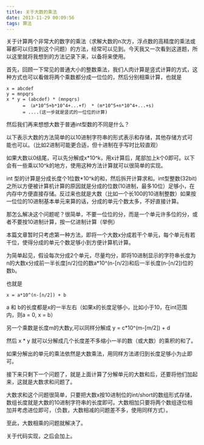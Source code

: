 ```yaml
---
title: 关于大数的乘法
date: 2013-11-29 00:09:56
tags: 算法
---
```

关于计算两个非常大的数字的乘法（求解大数的n次方，浮点数的高精度的乘法或幂都可以归类到这个问题）的方法，经常可以见到。今天我又一次看到这道题，所以这里就将我想到的方法记录下来，以备将来使用。

首先，回顾一下常见的普通大小的整数乘法，我们人肉计算是竖式计算的方式，这种方式也可以看做将两个乘数都分成一位位的，然后分别相乘计算，也就是


    x = abcdef
    y = mnpqrs
    x * y = (abcdef) * (mnpqrs)
          = （a*10^5+b*10^4+...+f） * (m*10^5+n*10^4+...+s)
          = ....(这一步就是竖式的一位位的计算)


然后我们再来想想大数于普通int型数的不同是什么？

以下表示大数的方法简单的以10进制字符串的形式表示和存储，其他存储方式可能也可以。（比如2进制可能更合适，但十进制在手写时比较直观）

如果大数以0结尾，可以先分解成x*10^k，用x计算后，尾部加上k个0即可。以下会有一些乘以10^k的地方，使用这种方法计算就可以很简单的实现。

int 型的计算是分成长度个1位数*10^k的和，然后拆开计算求和。int型整数(32bit)之所以方便被计算机计算的原因就是分成的位数(10进制，最多10位）足够小，在内存中方便直接存储。反过来也就是大数（比如一个长100的10进制整数）如果按一位位的10进制基本单元来算的话，分成的单元个数太多，不好直接计算。

那怎么解决这个问题呢？很简单，不要一位位的分，而是一个单元许多位的分，或者不要按10进制计算，按一亿进制计算（举例）

本篇文章暂时只考虑第一种方法，即将一个大数x分成若干个单元，每个单元有若干位，使得分成的单元个数足够小到方便计算机计算。

为简单起见，假设每次分成2个单元，尽量均分，即将10进制显示的字符串长度为n的大数x分成前一半长度[n/2]位的数a*10^(n-[n/2])和后一半长度(n-[n/2])位的数b。

也就是

    x = a*10^(n-[n/2]) + b

a 和 b的长度都是x的一半左右（如果x的长度足够小，比如小于10，在int范围内，则a = 0, x = b）

另一个乘数是长度m的大数y,可以同样分解成 y = c*10^(m-[m/2]) + d

然后 x * y 就可以分解成几个长度差不多缩小一半的数（或大数）的乘积的和了。

如果分解出的单元的乘法依然是大数乘法，用同样方法递归到长度足够小为止即可。

接下来只剩下一个问题了，就是上面计算了分解单元的大数和后，还要将他们加起来，这就是大数求和问题了。

大数求和这个问题很简单，只要把大数x按10进制位的int/short的数组形式存储，数组长度就是大数的10进制字符串的长度即可。大数相加只要将两个数组逐位相加并考虑进位即可，（负数，大数相减的问题差不多，使用同样方式）。

至此，大数相乘的问题就解决了。


关于代码实现，之后会加上。
